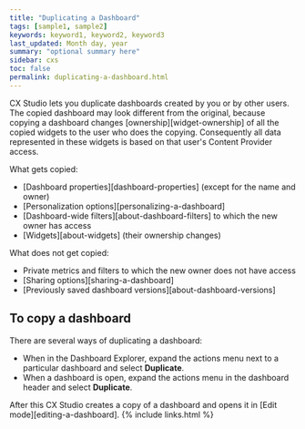 ```yaml
---
title: "Duplicating a Dashboard"
tags: [sample1, sample2]
keywords: keyword1, keyword2, keyword3
last_updated: Month day, year
summary: "optional summary here"
sidebar: cxs
toc: false
permalink: duplicating-a-dashboard.html
---
```


CX Studio lets you duplicate dashboards created by you or by other users. The copied dashboard may look different from the original, because copying a dashboard changes [ownership][widget-ownership] of all the copied widgets to the user who does the copying. Consequently all data represented in these widgets is based on that user's Content Provider access.

What gets copied:

* [Dashboard properties][dashboard-properties] (except for the name and owner)
* [Personalization options][personalizing-a-dashboard]
* [Dashboard-wide filters][about-dashboard-filters] to which the new owner has access
* [Widgets][about-widgets] (their ownership changes)

What does not get copied:

* Private metrics and filters to which the new owner does not have access
* [Sharing options][sharing-a-dashboard]
* [Previously saved dashboard versions][about-dashboard-versions]

## To copy a dashboard

There are several ways of duplicating a dashboard:

* When in the Dashboard Explorer, expand the actions menu next to a particular dashboard and select **Duplicate**.
* When a dashboard is open, expand the actions menu in the dashboard header and select **Duplicate**.

After this CX Studio creates a copy of a dashboard and opens it in [Edit mode][editing-a-dashboard].
{% include links.html %}
